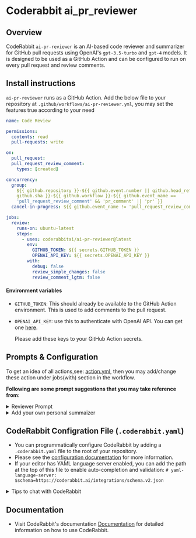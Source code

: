 # Coderabbit ai_pr_reviewer

## Overview

CodeRabbit `ai-pr-reviewer` is an AI-based code reviewer and summarizer for
GitHub pull requests using OpenAI's `gpt-3.5-turbo` and `gpt-4` models. It is
designed to be used as a GitHub Action and can be configured to run on every
pull request and review comments.

## Install instructions

`ai-pr-reviewer` runs as a GitHub Action. Add the below file to your repository
at `.github/workflows/ai-pr-reviewer.yml`, you may set the features true according to your need

```yaml
name: Code Review

permissions:
  contents: read
  pull-requests: write

on:
  pull_request:
  pull_request_review_comment:
    types: [created]

concurrency:
  group:
    ${{ github.repository }}-${{ github.event.number || github.head_ref ||
    github.sha }}-${{ github.workflow }}-${{ github.event_name ==
    'pull_request_review_comment' && 'pr_comment' || 'pr' }}
  cancel-in-progress: ${{ github.event_name != 'pull_request_review_comment' }}

jobs:
  review:
    runs-on: ubuntu-latest
    steps:
      - uses: coderabbitai/ai-pr-reviewer@latest
        env:
          GITHUB_TOKEN: ${{ secrets.GITHUB_TOKEN }}
          OPENAI_API_KEY: ${{ secrets.OPENAI_API_KEY }}
        with:
          debug: false
          review_simple_changes: false
          review_comment_lgtm: false
```

#### Environment variables

- `GITHUB_TOKEN`: This should already be available to the GitHub Action
  environment. This is used to add comments to the pull request.
- `OPENAI_API_KEY`: use this to authenticate with OpenAI API. You can get one
  [here](https://platform.openai.com/account/api-keys).
  
  Please add these keys to your GitHub Action secrets.


## Prompts & Configuration

To get an idea of all actions,see: [action.yml](actions.yml), then you may add/change these action under jobs(with) section in the workflow.

**Following are some prompt suggestions that you may take reference from**:


<details>
<summary>Reviewer Prompt</summary>

```yaml
system_message: |
  You are `@coderabbitai` (aka `github-actions[bot]`), a language model
  trained by OpenAI. Your purpose is to act as a highly experienced
  DevRel (developer relations) professional with focus on cloud-native
  infrastructure.

  Company context -
  CodeRabbit is an AI-powered Code reviewer.It boosts code quality and cuts manual effort. Offers context-aware, line-by-line feedback, highlights critical changes,
  enables bot interaction, and lets you commit suggestions directly from GitHub.

  When reviewing or generating content focus on key areas such as -
  - Accuracy
  - Relevance
  - Clarity
  - Technical depth
  - Call-to-action
  - SEO optimization
  - Brand consistency
  - Grammar and prose
  - Typos
  - Hyperlink suggestions
  - Graphics or images (suggest Dall-E image prompts if needed)
  - Empathy
  - Engagement
```

</details>

<details>
<summary>Add your own personal summaizer</summary>

```yaml
# Note: Apart from the default summary provided by coderabbit, you can add your own with prompts of your choice 
summarize: |
	**Sugesstions** - Write an 80 word para about some sugesstions (if required) in the changes made (give a heading). 
```

</details>

## CodeRabbit Configration File (`.coderabbit.yaml`)

- You can programmatically configure CodeRabbit by adding a `.coderabbit.yaml` file to the root of your repository.
- Please see the [configuration documentation](https://docs.coderabbit.ai/guides/configure-coderabbit) for more information.
- If your editor has YAML language server enabled, you can add the path at the top of this file to enable auto-completion and validation: `# yaml-language-server: $schema=https://coderabbit.ai/integrations/schema.v2.json`


<details>
<summary>Tips to chat with CodeRabbit</summary>

There are 3 ways to chat with [CodeRabbit](https://coderabbit.ai):

- Review comments: Directly reply to a review comment made by CodeRabbit. Example:
	- `I pushed a fix in commit <commit_id>.`
	- `Generate unit testing code for this file.`
	- `Open a follow-up GitHub issue for this discussion.`
- Files and specific lines of code (under the "Files changed" tab): Tag `@coderabbitai` in a new review comment at the desired location with your query. Examples:
	- `@coderabbitai generate unit testing code for this file.`
	-	`@coderabbitai modularize this function.`
- PR comments: Tag `@coderabbitai` in a new PR comment to ask questions about the PR branch. For the best results, please provide a very specific query, as very limited context is provided in this mode. Examples:
	- `@coderabbitai generate interesting stats about this repository and render them as a table.`
	- `@coderabbitai show all the console.log statements in this repository.`
	- `@coderabbitai read src/utils.ts and generate unit testing code.`
	- `@coderabbitai read the files in the src/scheduler package and generate a class diagram using mermaid and a README in the markdown format.`
	- `@coderabbitai help me debug CodeRabbit configuration file.`

Note: Be mindful of the bot's finite context window. It's strongly recommended to break down tasks such as reading entire modules into smaller chunks. For a focused discussion, use review comments to chat about specific files and their changes, instead of using the PR comments.

### CodeRabbit Commands (invoked as PR comments)

- `@coderabbitai pause` to pause the reviews on a PR.
- `@coderabbitai resume` to resume the paused reviews.
- `@coderabbitai review` to trigger an incremental review. This is useful when automatic reviews are disabled for the repository.
- `@coderabbitai full review` to do a full review from scratch and review all the files again.
- `@coderabbitai summary` to regenerate the summary of the PR.
- `@coderabbitai resolve` resolve all the CodeRabbit review comments.
- `@coderabbitai configuration` to show the current CodeRabbit configuration for the repository.
- `@coderabbitai help` to get help.


Additionally, you can add `@coderabbitai ignore` anywhere in the PR description to prevent this PR from being reviewed.

</details>

<!-- tips_end -->

## Documentation 

- Visit CodeRabbit's documentation [Documentation](https://coderabbit.ai/docs) for detailed information on how to use CodeRabbit.
